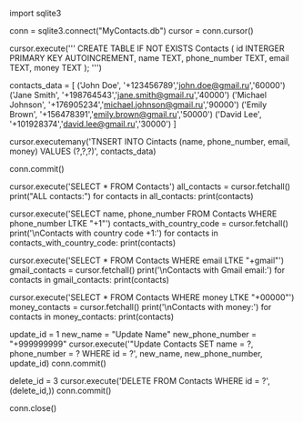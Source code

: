 import sqlite3

conn = sqlite3.connect("MyContacts.db")
cursor = conn.cursor()


cursor.execute('''
    CREATE TABLE IF NOT EXISTS Contacts (
        id INTERGER PRIMARY KEY AUTOINCREMENT,
        name TEXT,
        phone_number TEXT,
        email TEXT,
        money TEXT
    );
''')


contacts_data = [
    ('John Doe', '+123456789','john.doe@gmail.ru','60000')
    ('Jane Smith', '+198764543','jane.smith@gmail.ru','40000')
    ('Michael Johnson', '+176905234','michael.johnson@gmail.ru','90000')
    ('Emily Brown', '+156478391','emily.brown@gmail.ru','50000')
    ('David Lee', '+101928374','david.lee@gmail.ru','30000')
]


cursor.executemany('TNSERT INTO Cintacts (name,  phone_number, email, money) VALUES (?,?,?)',
                   contacts_data)

conn.commit()


cursor.execute('SELECT * FROM Contacts')
all_contacts = cursor.fetchall()
print("ALL contacts:")
for contacts in all_contacts:
    print(contacts)

cursor.execute('SELECT name, phone_number FROM Contacts WHERE phone_number LTKE "+1"')
contacts_with_country_code = cursor.fetchall()
print('\nContacts with country code +1:')
for contacts in contacts_with_country_code:
    print(contacts)

cursor.execute('SELECT * FROM Contacts WHERE email LTKE "+gmail"')
gmail_contacts = cursor.fetchall()
print('\nContacts with Gmail email:')
for contacts in gmail_contacts:
    print(contacts)

cursor.execute('SELECT * FROM Contacts WHERE money LTKE "+00000"')
money_contacts = cursor.fetchall()
print('\nContacts with money:')
for contacts in money_contacts:
    print(contacts)


update_id = 1
new_name = "Update Name"
new_phone_number = "+999999999"
cursor.execute('"Update Contacts SET name = ?, phone_number = ? WHERE id = ?',
               new_name, new_phone_number, update_id)
conn.commit()


delete_id = 3
cursor.execute('DELETE FROM Contacts WHERE id = ?', (delete_id,))
conn.commit()


conn.close()
